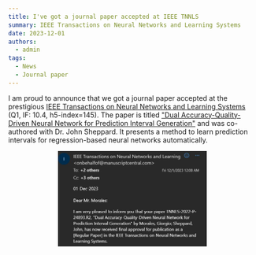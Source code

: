 ```yaml
---
title: I've got a journal paper accepted at IEEE TNNLS 
summary: IEEE Transactions on Neural Networks and Learning Systems
date: 2023-12-01
authors:
  - admin
tags:
  - News
  - Journal paper
---
```


I am proud to announce that we got a journal paper accepted at the prestigious 
[IEEE Transactions on Neural Networks and Learning Systems](https://cis.ieee.org/publications/t-neural-networks-and-learning-systems) (Q1, IF: 10.4, h5-index=145). 
The paper is titled ["Dual Accuracy-Quality-Driven Neural Network for Prediction Interval Generation"](/publication/morales-dual-2023)
and was co-authored with Dr. John Sheppard. It presents a method to learn prediction intervals for 
regression-based neural networks automatically.

<div style="display: flex; justify-content: center;">
    <img src="TNNL_acceptance.jpeg" alt="figure" width="60%">
</div>